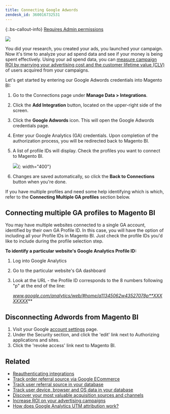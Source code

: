 ```yaml
---
title: Connecting Google Adwords
zendesk_id: 360016732531
---
```


{:.bs-callout-info}
[Requires Admin permissions](../administrator/user-management/user-management.md)

![](../assets/Google_Adwords_logo.png)

You did your research, you created your ads, you launched your campaign. Now it\'s time to analyze your ad spend data and see if your money is being spent effectively. Using your ad spend data, you can [measure campaign ROI by marrying your advertising cost and the customer lifetime value (CLV)](../data-analyst/analysis/roi-ad-camp.md) of users acquired from your campaigns.

Let\'s get started by entering our Google Adwords credentials into Magento BI:

1. Go to the Connections page under **Manage Data > Integrations**.
1. Click the **Add Integration** button, located on the upper-right side of the screen.
1. Click the **Google Adwords** icon. This will open the Google Adwords credentials page.
1. Enter your Google Analytics (GA) credentials. Upon completion of the authorization process, you will be redirected back to Magento BI.
1. A list of profile IDs will display. Check the profiles you want to connect to Magento BI.

     ![](../assets/cnnct-profile.png){: width="400"}

1. Changes are saved automatically, so click the **Back to Connections** button when you\'re done.

If you have multiple profiles and need some help identifying which is which, refer to the **Connecting Multiple GA profiles** section below.

## Connecting multiple GA profiles to Magento BI

You may have multiple websites connected to a single GA account, identified by their own GA Profile ID. In this case, you will have the option of including all your Profile IDs in Magento BI. Just check the profile IDs you\'d like to include during the profile selection step.

**To identify a particular website\'s Google Analytics Profile ID:**

1. Log into Google Analytics
1. Go to the particular website\'s GA dashboard
1. Look at the URL - the Profile ID corresponds to the 8 numbers following \"p\" at the end of the line:

     *www.google.com/analytics/web/#home/a11345062w43527078p**XXXXXXXX***

## Disconnecting Adwords from Magento BI

1. Visit your Google [account settings](https://www.google.com/accounts/) page.
1. Under the Security section, and click the \'edit\' link next to Authorizing applications and sites.
1. Click the \'revoke access\' link next to Magento BI.

## Related

* [Reauthenticating integrations](https://support.magento.com/hc/en-us/articles/360016733151)
* [Track order referral source via Google ECommerce](../data-analyst/importing-data/integrations/google-ecommerce.md)
* [Track user referral source in your database](../data-analyst/analysis/google-track-user-acq.md)
* [Track user device, browser and OS data in your database](https://support.magento.com/hc/en-us/articles/360016732911)
* [Discover your most valuable acquisition sources and channels](../data-analyst/analysis/most-value-source-channel.md)
* [Increase ROI on your advertising campaigns](../data-analyst/analysis/roi-ad-camp.md)
* [How does Google Analytics UTM attribution work?](../data-analyst/analysis/utm-attributes.md)
